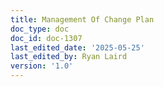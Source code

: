 ```yaml
---
title: Management Of Change Plan
doc_type: doc
doc_id: doc-1307
last_edited_date: '2025-05-25'
last_edited_by: Ryan Laird
version: '1.0'
---
```



